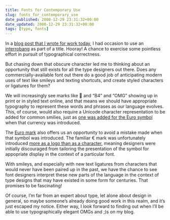 ```yaml
---
title: Fonts for Contemporary Use
slug: fonts_for_contemporary_use
date_published: 2008-12-29 23:31:32+00:00
date_updated: 2008-12-29 23:31:32+00:00
tags: [type, fonts]
---
```

In a [blog post that I wrote for work today](https://web.archive.org/web/20130308083132/http://www.sixapart.com/blog/2008/12/the-laws-of-motion.html), I had occasion to use an [interrobang](http://en.wikipedia.org/wiki/Interrobang) as part of a title. Hooray! A chance to exercise some pointless effort in pursuit of typographical correctness.

But chasing down that obscure character led me to thinking about an opportunity that still exists for all the type designers out there. Does any commercially-available font out there do a good job of anticipating modern uses of text like smileys and texting shortcuts, and create styled characters or ligatures for them?

We will increasingly see marks like 🙂 and “B4” and “OMG” showing up in print or in styled text online, and that means we should have appropriate typography to represent these words and phrases as our language evolves. This, of course, would also require a Unicode character representation to be added for common smilies, just as [one was added for the Euro symbol](https://www.unicode.org/Public/2.1-Update/ReadMe-2.1.1.txt) when that currency was introduced.

The [Euro mark](https://web.archive.org/web/20081225004252/http://ec.europa.eu/economy_finance/the_euro/index_en.htm) also offers us an opportunity to avoid a mistake made when that symbol was introduced. The familiar € mark was unfortunately introduced [more as a logo than as a character](https://web.archive.org/web/20080727022543/http://www.fontshop.com/features/fontmag/002/02_euro/), meaning designers were initially discouraged from tailoring the presentation of the symbol for appopriate display in the context of a particular font.

With smileys, and especially with new text ligatures from characters that would never have been paired up in the past, we have the chance to see font designers interpret these new parts of the language in the context of type designs that may have existed in some form for centuries. That promises to be fascinating!

Of course, I’m far from an expert about type, let alone about design in general, so maybe someone’s already doing good work in this realm, and it’s just escaped my notice. Either way, I look forward to finding out when I’ll be able to use typographically elegant OMGs and ;)s on my blog.
